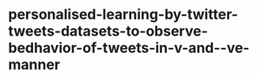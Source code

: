 # personalised-learning-by-twitter-tweets-datasets-to-observe-bedhavior-of-tweets-in-v-and--ve-manner
